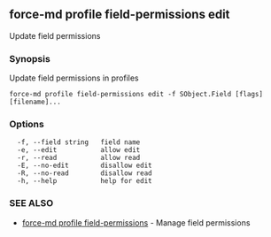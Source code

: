 ## force-md profile field-permissions edit

Update field permissions

### Synopsis

Update field permissions in profiles

```
force-md profile field-permissions edit -f SObject.Field [flags] [filename]...
```

### Options

```
  -f, --field string   field name
  -e, --edit           allow edit
  -r, --read           allow read
  -E, --no-edit        disallow edit
  -R, --no-read        disallow read
  -h, --help           help for edit
```

### SEE ALSO

* [force-md profile field-permissions](force-md_profile_field-permissions.md)	 - Manage field permissions

